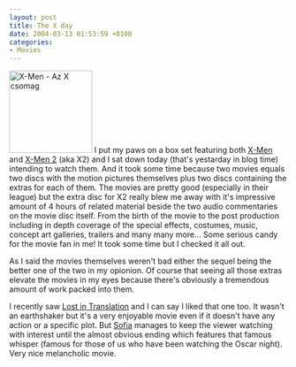 ```yaml
---
layout: post
title: The X day
date: 2004-03-13 01:53:59 +0100
categories:
- Movies
---
```

<img src="http://www.rusiczki.net/blog/blogpics/xmen_az_xcsomag.jpg" width="150" height="149" border="0" alt="X-Men - Az X csomag" class="postimage" /> I put my paws on a box set featuring both <a href="http://www.imdb.com/title/tt0120903/">X-Men</a> and <a href="http://www.imdb.com/title/tt0290334/">X-Men 2</a> (aka X2) and I sat down today (that's yestarday in blog time) intending to watch them. And it took some time because two movies equals two discs with the motion pictures themselves plus two discs containing the extras for each of them. The movies are pretty good (especially in their league) but the extra disc for X2 really blew me away with it's impressive amount of 4 hours of related material beside the two audio commentaries on the movie disc itself. From the birth of the movie to the post production including in depth coverage of the special effects, costumes, music, concept art galleries, trailers and many many more... Some serious candy for the movie fan in me! It took some time but I checked it all out.

As I said the movies themselves weren't bad either the sequel being the better one of the two in my opionion. Of course that seeing all those extras elevate the movies in my eyes because there's obviously a tremendous amount of work packed into them.

I recently saw <a href="http://www.imdb.com/title/tt0335266/">Lost in Translation</a> and I can say I liked that one too. It wasn't an earthshaker but it's a very enjoyable movie even if it doesn't have any action or a specific plot. But <a href="http://www.imdb.com/name/nm0001068/" title="Sofia Coppola">Sofia</a> manages to keep the viewer watching with interest until the almost obvious ending which features that famous whisper (famous for those of us who have been watching the Oscar night). Very nice melancholic movie.

